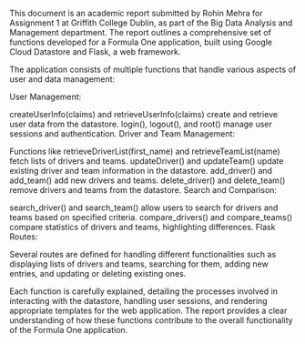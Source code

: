 This document is an academic report submitted by Rohin Mehra for Assignment 1 at Griffith College Dublin, as part of the Big Data Analysis and Management department. 
The report outlines a comprehensive set of functions developed for a Formula One application, built using Google Cloud Datastore and Flask, a web framework.

The application consists of multiple functions that handle various aspects of user and data management:

User Management:

createUserInfo(claims) and retrieveUserInfo(claims) create and retrieve user data from the datastore.
login(), logout(), and root() manage user sessions and authentication.
Driver and Team Management:

Functions like retrieveDriverList(first_name) and retrieveTeamList(name) fetch lists of drivers and teams.
updateDriver() and updateTeam() update existing driver and team information in the datastore.
add_driver() and add_team() add new drivers and teams.
delete_driver() and delete_team() remove drivers and teams from the datastore.
Search and Comparison:

search_driver() and search_team() allow users to search for drivers and teams based on specified criteria.
compare_drivers() and compare_teams() compare statistics of drivers and teams, highlighting differences.
Flask Routes:

Several routes are defined for handling different functionalities such as displaying lists of drivers and teams, searching for them, adding new entries, 
and updating or deleting existing ones.

Each function is carefully explained, detailing the processes involved in interacting with the datastore, handling user sessions, 
and rendering appropriate templates for the web application. 
The report provides a clear understanding of how these functions contribute to the overall functionality of the Formula One application.
